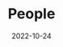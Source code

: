 ---
title: People
date: 2022-10-24

type: landing

sections:
  - block: people
    content:
      title: Lab Team Members
      # Choose which groups/teams of users to display.
      #   Edit `user_groups` in each user's profile to add them to one or more of these groups.
      user_groups:
          - Principal Investigator
          - Researchers
          - Post Doctoral Fellows
          - Grad Students
          - Postbac
          - Administration
          - Interns
          - Visitors
          - Alumni
      sort_by: Params.last_name
      sort_ascending: true
    design:
      show_interests: false
      show_role: true
      show_social: true
---